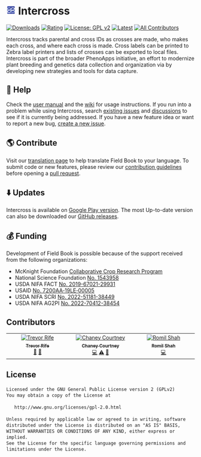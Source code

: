 # <img width="25" src="https://raw.githubusercontent.com/PhenoApps/Intercross/refs/heads/master/app/src/main/ic_launcher-web.png"> Intercross

[![Downloads](https://img.shields.io/endpoint?url=https%3A%2F%2Fplay.cuzi.workers.dev%2Fplay%3Fi%3Dorg.phenoapps.intercross%26l%3DDownloads%26m%3D%24totalinstalls)](https://play.google.com/store/apps/details?id=com.fieldbook.tracker)
[![Rating](https://img.shields.io/endpoint?color=green&logo=google-play&logoColor=green&url=https%3A%2F%2Fplay.cuzi.workers.dev%2Fplay%3Fi%3Dorg.phenoapps.intercross%26l%3DRating%26m%3D%25E2%25AD%2590%2520%24rating)](https://play.google.com/store/apps/details?id=org.phenoapps.intercross)
[![License: GPL v2](https://img.shields.io/badge/License-GPL_v2-blue.svg)](https://www.gnu.org/licenses/old-licenses/gpl-2.0.en.html)
[![Latest](https://img.shields.io/github/v/release/phenoapps/intercross)](https://github.com/PhenoApps/Intercross/releases/latest) 
[![All Contributors](https://img.shields.io/badge/all_contributors-2-orange.svg?style=flat-square)](#contributors-)
<!-- ![Build Status](https://img.shields.io/github/actions/workflow/status/PhenoApps/Intercross/github-release.yml) -->
<!-- [![Crowdin](https://badges.crowdin.net/intercross/localized.svg)](https://crowdin.com/project/intercross) -->

Intercross tracks parental and cross IDs as crosses are made, who makes each cross, and where each cross is made. Cross labels can be printed to Zebra label printers and lists of crosses can be exported to local files. Intercross is part of the broader PhenoApps initiative, an effort to modernize plant breeding and genetics data collection and organization via by developing new strategies and tools for data capture.

## 📖 Help
Check the [user manual](https://intercross.phenoapps.org) and the [wiki](https://github.com/PhenoApps/Field-Book/wiki) for usage instructions. If you run into a problem while using Intercross, search [existing issues](https://github.com/PhenoApps/Intercross/issues) and [discussions](https://github.com/PhenoApps/Intercross/discussions) to see if it is currently being addressed. If you have a new feature idea or want to report a new bug, [create a new issue](https://github.com/PhenoApps/Intercross/issues/new/choose).

## 🌎 Contribute
Visit our [translation page](https://crowdin.com/project/intercross) to help translate Field Book to your language. To submit code or new features, please review our [contribution guidelines](https://github.com/PhenoApps/Field-Book/wiki/Contributing) before opening a [pull request](https://github.com/PhenoApps/Intercross/pulls).

## ⬇️ Updates
Intercross is available on [Google Play version](https://play.google.com/store/apps/details?id=org.phenoapps.intercross). The most Up-to-date version can also be downloaded our [GitHub releases](https://github.com/PhenoApps/Field-Book/releases/latest).

## 💰 Funding 
Development of Field Book is possible because of the support received from the following organizations:
- McKnight Foundation [Collaborative Crop Research Program](https://www.ccrp.org/grants/one-handheld-per-breeder/)
- National Science Foundation [No. 1543958](https://www.nsf.gov/awardsearch/showAward?AWD_ID=1543958)
- USDA NIFA FACT [No. 2019-67021-29931](https://portal.nifa.usda.gov/web/crisprojectpages/1019820-fact-geospatial-plant-breeding.html)
- USAID [No. 7200AA‐19LE‐00005](https://ilci.cornell.edu/)
- USDA NIFA SCRI [No. 2022-51181-38449](https://portal.nifa.usda.gov/lmd4/recent_awards)
- USDA NIFA AG2PI [No. 2022-70412-38454](https://www.ag2pi.org/resources/ag2pi-funded-seed-grants/)

## Contributors
<!-- ALL-CONTRIBUTORS-LIST:START - Do not remove or modify this section -->
<!-- prettier-ignore-start -->
<!-- markdownlint-disable -->
<table>
  <tbody>
    <tr>
      <td align="center" valign="top" width="14.28%"><a href="https://github.com/trife"><img src="https://avatars.githubusercontent.com/u/1869534?v=4?s=100" width="100px;" alt="Trevor Rife"/><br /><sub><b>Trevor Rife</b></sub></a><br /><a href="#projectManagement-trife" title="Project Management">📆</a> <a href="#design-trife" title="Design">🎨</a></td>
      <td align="center" valign="top" width="14.28%"><a href="https://github.com/chaneylc"><img src="https://avatars.githubusercontent.com/u/5421632?v=4?s=100" width="100px;" alt="Chaney Courtney"/><br /><sub><b>Chaney Courtney</b></sub></a><br /><a href="https://github.com/PhenoApps/Intercross/commits?author=chaneylc" title="Code">💻</a> <a href="https://github.com/PhenoApps/Intercross/commits?author=chaneylc" title="Tests">⚠️</a> <a href="https://github.com/PhenoApps/Intercross/commits?author=chaneylc" title="Documentation">📖</a></td>
      <td align="center" valign="top" width="14.28%"><a href="https://github.com/romil2807"><img src="https://avatars.githubusercontent.com/u/59645533?v=4?s=100" width="100px;" alt="Romil Shah"/><br /><sub><b>Romil Shah</b></sub></a><br /><a href="https://github.com/PhenoApps/Intercross/commits?author=romil2807" title="Code">💻</a></td>
    </tr>
  </tbody>
</table>

<!-- markdownlint-restore -->
<!-- prettier-ignore-end -->

<!-- ALL-CONTRIBUTORS-LIST:END -->


## License
    Licensed under the GNU General Public License version 2 (GPLv2)
    You may obtain a copy of the License at

       http://www.gnu.org/licenses/gpl-2.0.html

    Unless required by applicable law or agreed to in writing, software
    distributed under the License is distributed on an "AS IS" BASIS,
    WITHOUT WARRANTIES OR CONDITIONS OF ANY KIND, either express or implied.
    See the License for the specific language governing permissions and
    limitations under the License.
